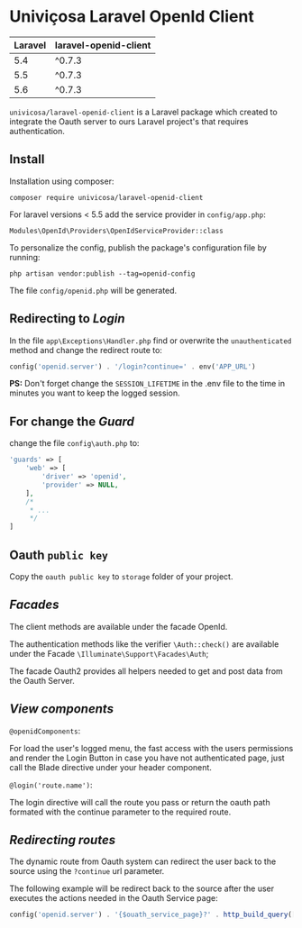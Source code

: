 # Univiçosa Laravel OpenId Client

| **Laravel**  |  **laravel-openid-client** |
|------|------|
| 5.4  | ^0.7.3  |
| 5.5  | ^0.7.3  |
| 5.6  | ^0.7.3  |

`univicosa/laravel-openid-client` is a Laravel package which created to integrate the Oauth server to ours Laravel project's that requires authentication.

## Install

Installation using composer:

```
composer require univicosa/laravel-openid-client
```

For laravel versions < 5.5 add the service provider in `config/app.php`:

```
Modules\OpenId\Providers\OpenIdServiceProvider::class
```

To personalize the config, publish the package's configuration file by running:

```
php artisan vendor:publish --tag=openid-config
```

The file `config/openid.php` will be generated.

## Redirecting to _Login_

In the file `app\Exceptions\Handler.php` find or overwrite the `unauthenticated` method and change the redirect route to:

```php
config('openid.server') . '/login?continue=' . env('APP_URL')
```

**PS:** Don't forget change the `SESSION_LIFETIME` in the .env file to the time in minutes you want to keep the logged session.

## For change the _Guard_

change the file `config\auth.php` to:

```php
'guards' => [
    'web' => [
        'driver' => 'openid',
        'provider' => NULL,
    ],
    /*
     * ...
     */
]
```

## Oauth `public key`

Copy the `oauth public key` to `storage` folder of your project.

## _Facades_

The client methods are available under the facade OpenId.

The authentication methods like the verifier `\Auth::check()` are available under the Facade `\Illuminate\Support\Facades\Auth`;

The facade Oauth2 provides all helpers needed to get and post data from the Oauth Server.

## _View components_

`@openidComponents`:

For load the user's logged menu, the fast access with the users permissions and render the Login Button in case you have not authenticated page, just call the Blade directive under your header component.

`@login('route.name')`:

The login directive will call the route you pass or return the oauth path formated with the continue parameter to the required route.

## _Redirecting routes_

The dynamic route from Oauth system can redirect the user back to the source using the `?continue` url parameter.

The following example will be redirect back to the source after the user executes the actions needed in the Oauth Service page:

```php
config('openid.server') . '{$ouath_service_page}?' . http_build_query(['continue' => {$route_to_redirect_back}])
```